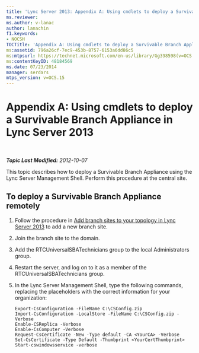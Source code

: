 ```yaml
---
title: 'Lync Server 2013: Appendix A: Using cmdlets to deploy a Survivable Branch Appliance'
ms.reviewer: 
ms.author: v-lanac
author: lanachin
f1.keywords:
- NOCSH
TOCTitle: 'Appendix A: Using cmdlets to deploy a Survivable Branch Appliance'
ms:assetid: 796a26cf-7ec9-453b-8757-6153a6dd86c5
ms:mtpsurl: https://technet.microsoft.com/en-us/library/Gg398598(v=OCS.15)
ms:contentKeyID: 48184569
ms.date: 07/23/2014
manager: serdars
mtps_version: v=OCS.15
---
```


<div data-xmlns="http://www.w3.org/1999/xhtml">

<div class="topic" data-xmlns="http://www.w3.org/1999/xhtml" data-msxsl="urn:schemas-microsoft-com:xslt" data-cs="https://msdn.microsoft.com/">

<div data-asp="https://msdn2.microsoft.com/asp">

# Appendix A: Using cmdlets to deploy a Survivable Branch Appliance in Lync Server 2013

</div>

<div id="mainSection">

<div id="mainBody">

<span> </span>

_**Topic Last Modified:** 2012-10-07_

This topic describes how to deploy a Survivable Branch Appliance using the Lync Server Management Shell. Perform this procedure at the central site.

<div>

## To deploy a Survivable Branch Appliance remotely

1.  Follow the procedure in [Add branch sites to your topology in Lync Server 2013](lync-server-2013-add-branch-sites-to-your-topology.md) to add a new branch site.

2.  Join the branch site to the domain.

3.  Add the RTCUniversalSBATechnicians group to the local Administrators group.

4.  Restart the server, and log on to it as a member of the RTCUniversalSBATechnicians group.

5.  In the Lync Server Management Shell, type the following commands, replacing the placeholders with the correct information for your organization:
    
        Export-CsConfiguration -FileName C:\CSConfig.zip
        Import-CsConfiguration -LocalStore -FileName C:\CSConfig.zip -Verbose
        Enable-CSReplica -Verbose
        Enable-CsComputer -Verbose
        Request-CsCertificate -New -Type default -CA <YourCA> -Verbose
        Set-CsCertificate -Type Default -Thumbprint <YourCertThumbprint>
        Start-cswindowsservice -verbose

</div>

</div>

<span> </span>

</div>

</div>

</div>

